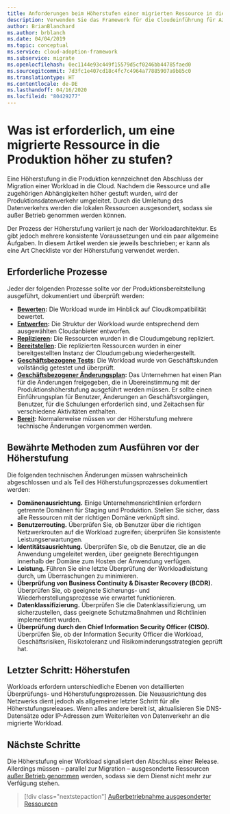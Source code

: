 ```yaml
---
title: Anforderungen beim Höherstufen einer migrierten Ressource in die Produktion
description: Verwenden Sie das Framework für die Cloudeinführung für Azure, um sich mit den häufigen Aufgaben und Standardvoraussetzungen für das Höherstufen einer migrierten Ressource in die Produktion vertraut zu machen.
author: BrianBlanchard
ms.author: brblanch
ms.date: 04/04/2019
ms.topic: conceptual
ms.service: cloud-adoption-framework
ms.subservice: migrate
ms.openlocfilehash: 0ec1144e93c449f15579d5cf0246bb44785faed0
ms.sourcegitcommit: 7d3fc1e407cd18c4fc7c4964a77885907a9b85c0
ms.translationtype: HT
ms.contentlocale: de-DE
ms.lasthandoff: 04/16/2020
ms.locfileid: "80429277"
---
```

<!-- cSpell:ignore CISO prepromotion -->

<!-- markdownlint-disable MD026 -->

# <a name="what-is-required-to-promote-a-migrated-resource-to-production"></a>Was ist erforderlich, um eine migrierte Ressource in die Produktion höher zu stufen?

Eine Höherstufung in die Produktion kennzeichnet den Abschluss der Migration einer Workload in die Cloud. Nachdem die Ressource und alle zugehörigen Abhängigkeiten höher gestuft wurden, wird der Produktionsdatenverkehr umgeleitet. Durch die Umleitung des Datenverkehrs werden die lokalen Ressourcen ausgesondert, sodass sie außer Betrieb genommen werden können.

Der Prozess der Höherstufung variiert je nach der Workloadarchitektur. Es gibt jedoch mehrere konsistente Voraussetzungen und ein paar allgemeine Aufgaben. In diesem Artikel werden sie jeweils beschrieben; er kann als eine Art Checkliste vor der Höherstufung verwendet werden.

## <a name="prerequisite-processes"></a>Erforderliche Prozesse

Jeder der folgenden Prozesse sollte vor der Produktionsbereitstellung ausgeführt, dokumentiert und überprüft werden:

- **[Bewerten](../assess/index.md):** Die Workload wurde im Hinblick auf Cloudkompatibilität bewertet.
- **[Entwerfen](../assess/architect.md):** Die Struktur der Workload wurde entsprechend dem ausgewählten Cloudanbieter entworfen.
- **[Replizieren](../migrate/replicate.md):** Die Ressourcen wurden in die Cloudumgebung repliziert.
- **[Bereitstellen](../migrate/stage.md):** Die replizierten Ressourcen wurden in einer bereitgestellten Instanz der Cloudumgebung wiederhergestellt.
- **[Geschäftsbezogene Tests](./business-test.md):** Die Workload wurde von Geschäftskunden vollständig getestet und überprüft.
- **[Geschäftsbezogener Änderungsplan](./business-change-plan.md):** Das Unternehmen hat einen Plan für die Änderungen freigegeben, die in Übereinstimmung mit der Produktionshöherstufung ausgeführt werden müssen. Er sollte einen Einführungsplan für Benutzer, Änderungen an Geschäftsvorgängen, Benutzer, für die Schulungen erforderlich sind, und Zeitachsen für verschiedene Aktivitäten enthalten.
- **[Bereit](./ready.md):** Normalerweise müssen vor der Höherstufung mehrere technische Änderungen vorgenommen werden.

## <a name="best-practices-to-execute-prior-to-promotion"></a>Bewährte Methoden zum Ausführen vor der Höherstufung

Die folgenden technischen Änderungen müssen wahrscheinlich abgeschlossen und als Teil des Höherstufungsprozesses dokumentiert werden:

- **Domänenausrichtung.** Einige Unternehmensrichtlinien erfordern getrennte Domänen für Staging und Produktion. Stellen Sie sicher, dass alle Ressourcen mit der richtigen Domäne verknüpft sind.
- **Benutzerrouting.** Überprüfen Sie, ob Benutzer über die richtigen Netzwerkrouten auf die Workload zugreifen; überprüfen Sie konsistente Leistungserwartungen.
- **Identitätsausrichtung.** Überprüfen Sie, ob die Benutzer, die an die Anwendung umgeleitet werden, über geeignete Berechtigungen innerhalb der Domäne zum Hosten der Anwendung verfügen.
- **Leistung.** Führen Sie eine letzte Überprüfung der Workloadleistung durch, um Überraschungen zu minimieren.
- **Überprüfung von Business Continuity & Disaster Recovery (BCDR).** Überprüfen Sie, ob geeignete Sicherungs- und Wiederherstellungsprozesse wie erwartet funktionieren.
- **Datenklassifizierung.** Überprüfen Sie die Datenklassifizierung, um sicherzustellen, dass geeignete Schutzmaßnahmen und Richtlinien implementiert wurden.
- **Überprüfung durch den Chief Information Security Officer (CISO).** Überprüfen Sie, ob der Information Security Officer die Workload, Geschäftsrisiken, Risikotoleranz und Risikominderungsstrategien geprüft hat.

## <a name="final-step-promote"></a>Letzter Schritt: Höherstufen

Workloads erfordern unterschiedliche Ebenen von detaillierten Überprüfungs- und Höherstufungsprozessen. Die Neuausrichtung des Netzwerks dient jedoch als allgemeiner letzter Schritt für alle Höherstufungsreleases. Wenn alles andere bereit ist, aktualisieren Sie DNS-Datensätze oder IP-Adressen zum Weiterleiten von Datenverkehr an die migrierte Workload.

## <a name="next-steps"></a>Nächste Schritte

Die Höherstufung einer Workload signalisiert den Abschluss einer Release. Allerdings müssen – parallel zur Migration – ausgesonderte Ressourcen [außer Betrieb genommen](./decommission.md) werden, sodass sie dem Dienst nicht mehr zur Verfügung stehen.

> [!div class="nextstepaction"]
> [Außerbetriebnahme ausgesonderter Ressourcen](./decommission.md)

